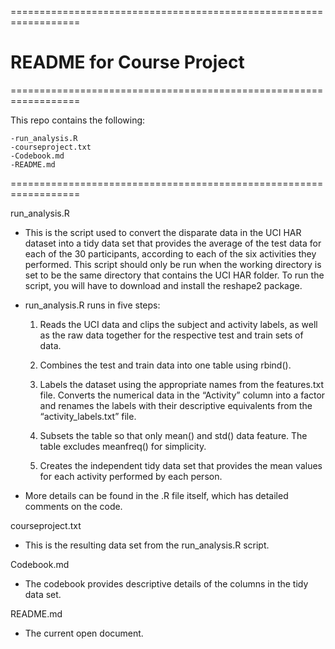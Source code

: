 ==================================================================
# README for Course Project
==================================================================

This repo contains the following:

	-run_analysis.R
	-courseproject.txt
	-Codebook.md
	-README.md
==================================================================

run_analysis.R

- This is the script used to convert the disparate data in the UCI HAR dataset into a tidy data set that provides the average of the test data for each of the 30 participants, according to each of the six activities they performed. This script should only be run when the working directory is set to be the same directory that contains the UCI HAR folder. To run the script, you will have to download and install the reshape2 package.

- run_analysis.R runs in five steps:

	1. Reads the UCI data and clips the subject and activity labels, as well as the raw data together for the respective test and train sets of data.

	2. Combines the test and train data into one table using rbind().

	3. Labels the dataset using the appropriate names from the features.txt file. Converts the numerical data in the “Activity” column into a factor and renames the labels with their descriptive equivalents from the “activity_labels.txt” file. 

	4. Subsets the table so that only mean() and std() data feature. The table excludes meanfreq() for simplicity.

	5. Creates the independent tidy data set that provides the mean values for each activity performed by each person.

- More details can be found in the .R file itself, which has detailed comments on the code.

courseproject.txt

- This is the resulting data set from the run_analysis.R script. 

Codebook.md

- The codebook provides descriptive details of the columns in the tidy data set.

README.md

- The current open document.

